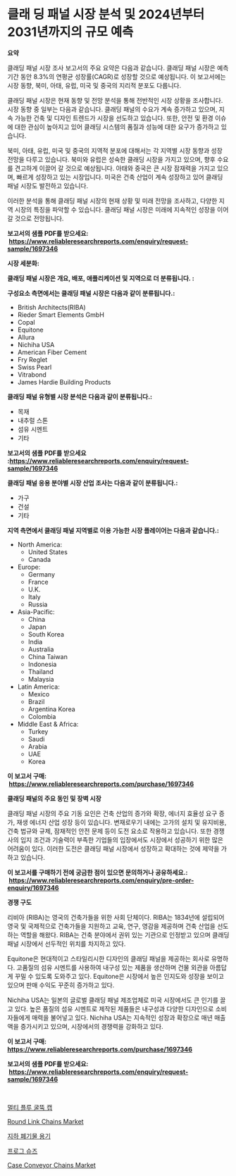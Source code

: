 <p><h1>클래 딩 패널 시장 분석 및 2024년부터 2031년까지의 규모 예측</h1></p><p><strong>요약</strong></p>
<p><p>클래딩 패널 시장 조사 보고서의 주요 요약은 다음과 같습니다. 클래딩 패널 시장은 예측 기간 동안 8.3%의 연평균 성장률(CAGR)로 성장할 것으로 예상됩니다. 이 보고서에는 시장 동향, 북미, 아태, 유럽, 미국 및 중국의 지리적 분포도 다룹니다.</p><p>클래딩 패널 시장은 현재 동향 및 전망 분석을 통해 전반적인 시장 상황을 조사합니다. 시장 동향 중 일부는 다음과 같습니다. 클래딩 패널의 수요가 계속 증가하고 있으며, 지속 가능한 건축 및 디자인 트렌드가 시장을 선도하고 있습니다. 또한, 안전 및 환경 이슈에 대한 관심이 높아지고 있어 클래딩 시스템의 품질과 성능에 대한 요구가 증가하고 있습니다.</p><p>북미, 아태, 유럽, 미국 및 중국의 지역적 분포에 대해서는 각 지역별 시장 동향과 성장 전망을 다루고 있습니다. 북미와 유럽은 성숙한 클래딩 시장을 가지고 있으며, 향후 수요를 견고하게 이끌어 갈 것으로 예상됩니다. 아태와 중국은 큰 시장 잠재력을 가지고 있으며, 빠르게 성장하고 있는 시장입니다. 미국은 건축 산업이 계속 성장하고 있어 클래딩 패널 시장도 발전하고 있습니다.</p><p>이러한 분석을 통해 클래딩 패널 시장의 현재 상황 및 미래 전망을 조사하고, 다양한 지역 시장의 특징을 파악할 수 있습니다. 클래딩 패널 시장은 미래에 지속적인 성장을 이어갈 것으로 전망됩니다.</p></p>
<p><strong>보고서의 샘플 PDF를 받으세요: &nbsp;<a href="https://www.reliableresearchreports.com/enquiry/request-sample/1697346">https://www.reliableresearchreports.com/enquiry/request-sample/1697346</a></strong></p>
<p><strong>시장 세분화:</strong></p>
<p><strong> 클래딩 패널 시장은 개요, 배포, 애플리케이션 및 지역으로 더 분류됩니다. :</strong></p>
<p><strong>구성요소 측면에서는 클래딩 패널 시장은 다음과 같이 분류됩니다.:</strong></p>
<p><ul><li>British Architects(RIBA)</li><li>Rieder Smart Elements GmbH</li><li>Copal</li><li>Equitone</li><li>Allura</li><li>Nichiha USA</li><li>American Fiber Cement</li><li>Fry Reglet</li><li>Swiss Pearl</li><li>Vitrabond</li><li>James Hardie Building Products</li></ul></p>
<p><strong> 클래딩 패널 유형별 시장 분석은 다음과 같이 분류됩니다.:</strong></p>
<p><ul><li>목재</li><li>내추럴 스톤</li><li>섬유 시멘트</li><li>기타</li></ul></p>
<p><strong>보고서의 샘플 PDF를 받으세요 :<a href="https://www.reliableresearchreports.com/enquiry/request-sample/1697346">https://www.reliableresearchreports.com/enquiry/request-sample/1697346</a></strong></p>
<p><strong> 클래딩 패널 응용 분야별 시장 산업 조사는 다음과 같이 분류됩니다.:</strong></p>
<p><ul><li>가구</li><li>건설</li><li>기타</li></ul></p>
<p><strong>지역 측면에서 클래딩 패널 지역별로 이용 가능한 시장 플레이어는 다음과 같습니다.:</strong></p>
<p><ul>
    <li>
        North America:
        <ul>
            <li>United States</li>
            <li>Canada</li>
        </ul>
    </li>
    <li>
        Europe:
        <ul>
            <li>Germany</li>
            <li>France</li>
            <li>U.K.</li>
            <li>Italy</li>
            <li>Russia</li>
        </ul>
    </li>
    <li>
        Asia-Pacific:
        <ul>
            <li>China</li>
            <li>Japan</li>
            <li>South Korea</li>
            <li>India</li>
            <li>Australia</li>
            <li>China Taiwan</li>
            <li>Indonesia</li>
            <li>Thailand</li>
            <li>Malaysia</li>
        </ul>
    </li>
    <li>
        Latin America:
        <ul>
            <li>Mexico</li>
            <li>Brazil</li>
            <li>Argentina Korea</li>
            <li>Colombia</li>
        </ul>
    </li>
    <li>
        Middle East & Africa:
        <ul>
            <li>Turkey</li>
            <li>Saudi</li>
            <li>Arabia</li>
            <li>UAE</li>
            <li>Korea</li>
        </ul>
    </li>
    </ul></p>
<p><strong>이 보고서 구매: &nbsp;<a href="https://www.reliableresearchreports.com/purchase/1697346">https://www.reliableresearchreports.com/purchase/1697346</a></strong></p>
<p><strong>클래딩 패널의 주요 동인 및 장벽 시장</strong></p>
<p><p>클래딩 패널 시장의 주요 기동 요인은 건축 산업의 증가와 확장, 에너지 효율성 요구 증가, 재생 에너지 산업 성장 등이 있습니다. 변재로우기 내에는 고가의 설치 및 유지비용, 건축 법규와 규제, 잠재적인 안전 문제 등이 도전 요소로 작용하고 있습니다. 또한 경쟁사의 입지 조건과 기술력이 부족한 기업들의 입장에서도 시장에서 성공하기 위한 많은 어려움이 있다. 이러한 도전은 클래딩 패널 시장에서 성장하고 확대하는 것에 제약을 가하고 있습니다.</p></p>
<p><strong>이 보고서를 구매하기 전에 궁금한 점이 있으면 문의하거나 공유하세요.: &nbsp;<a href="https://www.reliableresearchreports.com/enquiry/pre-order-enquiry/1697346">https://www.reliableresearchreports.com/enquiry/pre-order-enquiry/1697346</a></strong></p>
<p><strong>경쟁 구도</strong></p>
<p><p>리비아 (RIBA)는 영국의 건축가들을 위한 사회 단체이다. RIBA는 1834년에 설립되어 영국 및 국제적으로 건축가들을 지원하고 교육, 연구, 영감을 제공하며 건축 산업을 선도하는 역할을 해왔다. RIBA는 건축 분야에서 권위 있는 기관으로 인정받고 있으며 클래딩 패널 시장에서 선두적인 위치를 차지하고 있다.</p><p>Equitone은 현대적이고 스타일리시한 디자인의 클래딩 패널을 제공하는 회사로 유명하다. 고품질의 섬유 시멘트를 사용하여 내구성 있는 제품을 생산하며 건물 외관을 아름답게 꾸밀 수 있도록 도와주고 있다. Equitone은 시장에서 높은 인지도와 성장을 보이고 있으며 판매 수익도 꾸준히 증가하고 있다.</p><p>Nichiha USA는 일본의 글로벌 클래딩 패널 제조업체로 미국 시장에서도 큰 인기를 끌고 있다. 높은 품질의 섬유 시멘트로 제작된 제품들은 내구성과 다양한 디자인으로 소비자들에게 매력을 불어넣고 있다. Nichiha USA는 지속적인 성장과 확장으로 매년 매출액을 증가시키고 있으며, 시장에서의 경쟁력을 강화하고 있다.</p></p>
<p><strong>이 보고서 구매: &nbsp; <a href="https://www.reliableresearchreports.com/purchase/1697346">https://www.reliableresearchreports.com/purchase/1697346</a></strong></p>
<p><strong>보고서의 샘플 PDF를 받으세요: &nbsp;<a href="https://www.reliableresearchreports.com/enquiry/request-sample/1697346">https://www.reliableresearchreports.com/enquiry/request-sample/1697346</a></strong><strong></strong></p>
<p>&nbsp;</p>
<p><p><a href="https://github.com/lzrvbyqzftro57/Market-Research-Report-List-1/blob/main/6111802186362.md">멀티 플루 굴뚝 캡</a></p><p><a href="https://five-trouble-98a.notion.site/Round-Link-Chains-Market-Challenges-Opportunities-and-Growth-Drivers-and-Major-Market-Players-for-de6065bcfbe54e6f866f8e9862b260c4">Round Link Chains Market</a></p><p><a href="https://github.com/vs019sa3m8x/Market-Research-Report-List-1/blob/main/5530318186363.md">지하 폐기물 용기</a></p><p><a href="https://medium.com/@grozeliatrueheartb2i231y9/%EA%B0%9C%EA%B5%AC%EB%A6%AC-%EC%8B%A0%EB%B0%9C-%EC%8B%9C%EC%9E%A5-%EC%8B%9C%EC%9E%A5-cagr-%EC%8B%9C%EC%9E%A5-%EB%8F%99%ED%96%A5-%EB%B0%8F-%EC%84%B1%EC%9E%A5-%EC%A0%84%EB%9E%B5%EC%97%90-%EB%8C%80%ED%95%9C-%ED%86%B5%EC%B0%B0%EB%A0%A5-7e6654ab18ed">프로그 슈즈</a></p><p><a href="https://ivy-potential-64b.notion.site/Case-Conveyor-Chains-Market-Size-and-Examines-its-Market-Scope-with-a-Primary-Focus-on-Growth-Oppo-a6b1f57ff86e45c4970ccd8330194340">Case Conveyor Chains Market</a></p></p>